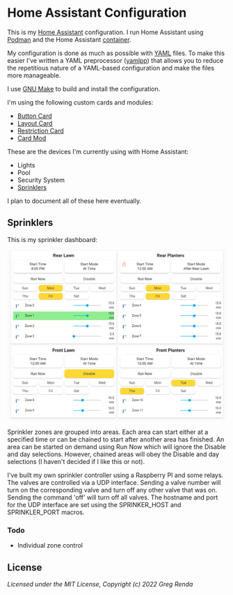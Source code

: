 # Home Assistant Configuration

This is my [Home Assistant](https://home-assistant.io) configuration.  I
run Home Assistant using [Podman](https://podman.io) and the Home Assistant
[container](https://hub.docker.com/r/homeassistant/home-assistant).

My configuration is done as much as possible with [YAML](https://yaml.org)
files.  To make this easier I've written a YAML preprocessor ([yamlpp](yamlpp.md))
that allows you to reduce the repetitious nature of a YAML-based
configuration and make the files more manageable.

I use [GNU Make](https://www.gnu.org/software/make) to build and install
the configuration.

I'm using the following custom cards and modules:

- [Button Card](https://github.com/custom-cards/button-card)
- [Layout Card](https://github.com/thomasloven/lovelace-layout-card)
- [Restriction Card](https://github.com/iantrich/restriction-card)
- [Card Mod](https://github.com/thomasloven/lovelace-card-mod)

These are the devices I'm currently using with Home Assistant:

- Lights
- Pool
- Security System
- [Sprinklers](#Sprinklers)

I plan to document all of these here eventually.

## Sprinklers

This is my sprinkler dashboard:

![Sprinkler Dashboard](sprinkler-dashboard.png)

Sprinkler zones are grouped into areas.  Each area can start either at a
specified time or can be chained to start after another area has finished.
An area can be started on demand using Run Now which will ignore the Disable
and day selections.  However, chained areas will obey the Disable and day
selections (I haven't decided if I like this or not).

I've built my own sprinkler controller using a Raspberry PI and some
relays.  The valves are controlled via a UDP interface.  Sending a valve number
will turn on the corresponding valve and turn off any other valve that was
on.  Sending the command 'off' will turn off all valves.  The hostname and
port for the UDP interface are set using the SPRINKER_HOST and SPRINKLER_PORT
macros.

### Todo

- Individual zone control

## License

_Licensed under the MIT License, Copyright (c) 2022 Greg Renda_
